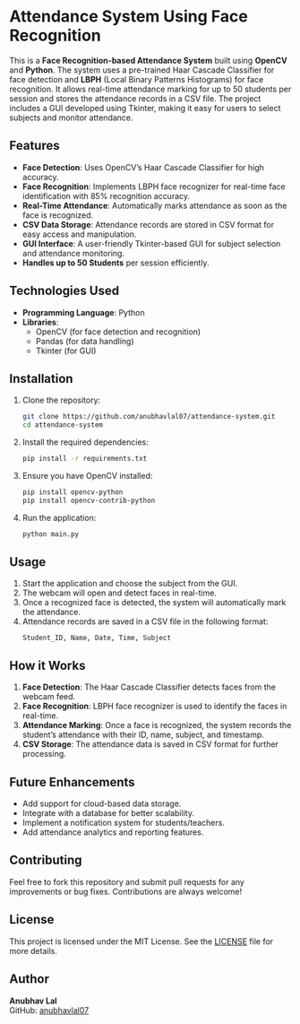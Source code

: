 
# Attendance System Using Face Recognition

This is a **Face Recognition-based Attendance System** built using **OpenCV** and **Python**. The system uses a pre-trained Haar Cascade Classifier for face detection and **LBPH** (Local Binary Patterns Histograms) for face recognition. It allows real-time attendance marking for up to 50 students per session and stores the attendance records in a CSV file. The project includes a GUI developed using Tkinter, making it easy for users to select subjects and monitor attendance.

## Features

- **Face Detection**: Uses OpenCV’s Haar Cascade Classifier for high accuracy.
- **Face Recognition**: Implements LBPH face recognizer for real-time face identification with 85% recognition accuracy.
- **Real-Time Attendance**: Automatically marks attendance as soon as the face is recognized.
- **CSV Data Storage**: Attendance records are stored in CSV format for easy access and manipulation.
- **GUI Interface**: A user-friendly Tkinter-based GUI for subject selection and attendance monitoring.
- **Handles up to 50 Students** per session efficiently.

## Technologies Used

- **Programming Language**: Python
- **Libraries**: 
  - OpenCV (for face detection and recognition)
  - Pandas (for data handling)
  - Tkinter (for GUI)
  
## Installation

1. Clone the repository:
   ```bash
   git clone https://github.com/anubhavlal07/attendance-system.git
   cd attendance-system
   ```

2. Install the required dependencies:
   ```bash
   pip install -r requirements.txt
   ```

3. Ensure you have OpenCV installed:
   ```bash
   pip install opencv-python
   pip install opencv-contrib-python
   ```

4. Run the application:
   ```bash
   python main.py
   ```

## Usage

1. Start the application and choose the subject from the GUI.
2. The webcam will open and detect faces in real-time.
3. Once a recognized face is detected, the system will automatically mark the attendance.
4. Attendance records are saved in a CSV file in the following format:
   ```csv
   Student_ID, Name, Date, Time, Subject
   ```


## How it Works

1. **Face Detection**: The Haar Cascade Classifier detects faces from the webcam feed.
2. **Face Recognition**: LBPH face recognizer is used to identify the faces in real-time.
3. **Attendance Marking**: Once a face is recognized, the system records the student’s attendance with their ID, name, subject, and timestamp.
4. **CSV Storage**: The attendance data is saved in CSV format for further processing.

## Future Enhancements

- Add support for cloud-based data storage.
- Integrate with a database for better scalability.
- Implement a notification system for students/teachers.
- Add attendance analytics and reporting features.

## Contributing

Feel free to fork this repository and submit pull requests for any improvements or bug fixes. Contributions are always welcome!

## License

This project is licensed under the MIT License. See the [LICENSE](LICENSE) file for more details.

## Author

**Anubhav Lal**  
GitHub: [anubhavlal07](https://github.com/anubhavlal07)
